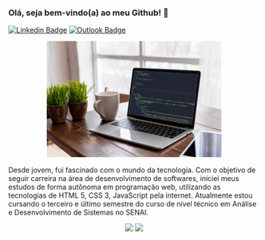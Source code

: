 
### Olá, seja bem-vindo(a) ao meu Github! 👋

[![Linkedin Badge](https://img.shields.io/badge/-LinkedIn-blue?style=flat-square&logo=Linkedin&logoColor=white&link=https://www.linkedin.com/in/dereklamego/)](https://www.linkedin.com/in/dereklamego/)  [![Outlook Badge](https://img.shields.io/badge/email--000?style=social&logo=microsoft-outlook&logoColor=0078d4&link=mailto:derek.lamego@outlook.com)](mailto:derek.lamego@uotlook.com)

<p align="center">
  <img src="https://github.com/dereklamego/dereklamego/blob/main/laptops.png" width="350" title="hover text">
</p>

Desde jovem, fui fascinado com o mundo da tecnologia. Com o objetivo de seguir carreira na área de desenvolvimento de softwares, iniciei meus estudos de forma autônoma em programação web, utilizando as tecnologias de HTML 5, CSS 3, JavaScript pela internet. Atualmente estou cursando o terceiro e último semestre do curso de nível técnico em Análise e Desenvolvimento de Sistemas no SENAI.

<p align="center">
  
  <img width="400px" src="https://github-readme-stats.vercel.app/api/top-langs/?username=dereklamego&hide=html&layout=compact&theme=tokyonight" />
  <img width="434px" src="https://github-readme-stats.vercel.app/api?username=dereklamego&theme=tokyonight&show_icons=true" />
  
</p>
